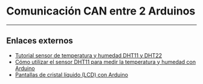 # Comunicación CAN entre 2 Arduinos
***



## Enlaces externos
- [Tutorial sensor de temperatura y humedad DHT11 y DHT22](https://naylampmechatronics.com/blog/40_tutorial-sensor-de-temperatura-y-humedad-dht11-y-dht22.html)
- [Cómo utilizar el sensor DHT11 para medir la temperatura y humedad con Arduino](https://programarfacil.com/blog/arduino-blog/sensor-dht11-temperatura-humedad-arduino/)
- [Pantallas de cristal líquido (LCD) con Arduino](https://docs.arduino.cc/learn/electronics/lcd-displays/)